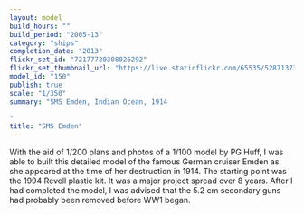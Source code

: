```yaml
---
layout: model
build_hours: ""
build_period: "2005-13"
category: "ships"
completion_date: "2013"
flickr_set_id: "72177720308026292"
flickr_set_thumbnail_url: "https://live.staticflickr.com/65535/52871373261_e30436dba5_m.jpg"
model_id: "150"
publish: true
scale: "1/350"
summary: "SMS Emden, Indian Ocean, 1914

"
title: "SMS Emden"
---
```


With the aid of 1/200 plans and photos of a 1/100 model by PG Huff, I was able to built this detailed model of the famous German cruiser Emden as she appeared at the time of her destruction in 1914. The starting point was the 1994 Revell plastic kit. It was a major project spread over 8 years. After I had completed the model, I was advised that the 5.2 cm secondary guns had probably been removed before WW1 began.
